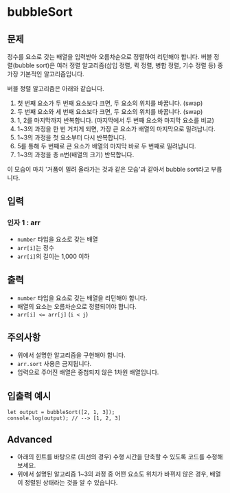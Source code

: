 # **bubbleSort**

## **문제**

정수를 요소로 갖는 배열을 입력받아 오름차순으로 정렬하여 리턴해야 합니다.
버블 정렬(bubble sort)은 여러 정렬 알고리즘(삽입 정렬, 퀵 정렬, 병합 정렬, 기수 정렬 등) 중 가장 기본적인 알고리즘입니다.

버블 정렬 알고리즘은 아래와 같습니다.

1. 첫 번째 요소가 두 번째 요소보다 크면, 두 요소의 위치를 바꿉니다. (swap)
2. 두 번째 요소와 세 번째 요소보다 크면, 두 요소의 위치를 바꿉니다. (swap)
3. 1, 2를 마지막까지 반복합니다. (마지막에서 두 번째 요소와 마지막 요소를 비교)
4. 1~3의 과정을 한 번 거치게 되면, 가장 큰 요소가 배열의 마지막으로 밀려납니다.
5. 1~3의 과정을 첫 요소부터 다시 반복합니다.
6. 5를 통해 두 번째로 큰 요소가 배열의 마지막 바로 두 번째로 밀려납니다.
7. 1~3의 과정을 총 n번(배열의 크기) 반복합니다.

이 모습이 마치 '거품이 밀려 올라가는 것과 같은 모습'과 같아서 bubble sort라고 부릅니다.

## **입력**

### **인자 1 : arr**

- `number` 타입을 요소로 갖는 배열
- `arr[i]`는 정수
- `arr[i]`의 길이는 1,000 이하

## **출력**

- `number` 타입을 요소로 갖는 배열을 리턴해야 합니다.
- 배열의 요소는 오름차순으로 정렬되어야 합니다.
- `arr[i] <= arr[j]` (`i < j`)

## **주의사항**

- 위에서 설명한 알고리즘을 구현해야 합니다.
- `arr.sort` 사용은 금지됩니다.
- 입력으로 주어진 배열은 중첩되지 않은 1차원 배열입니다.

## **입출력 예시**

```
let output = bubbleSort([2, 1, 3]);
console.log(output); // --> [1, 2, 3]
```

## **Advanced**

- 아래의 힌트를 바탕으로 (최선의 경우) 수행 시간을 단축할 수 있도록 코드를 수정해보세요.
- 위에서 설명된 알고리즘 1~3의 과정 중 어떤 요소도 위치가 바뀌지 않은 경우, 배열이 정렬된 상태라는 것을 알 수 있습니다.